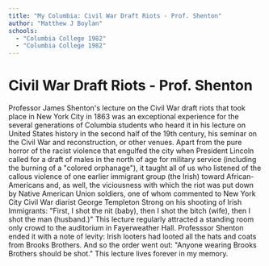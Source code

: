 ```yaml
---
title: "My Columbia: Civil War Draft Riots - Prof. Shenton"
author: "Matthew J Boylan"
schools:
  - "Columbia College 1982"
  - "Columbia College 1982"
---
```


# Civil War Draft Riots - Prof. Shenton

Professor James Shenton's lecture on the Civil War draft riots that took place in New York City in 1863 was an exceptional experience for the several generations of Columbia students who heard it in his lecture on United States history in the second half of the 19th century, his seminar on the Civil War and reconstruction, or other venues. Apart from the pure horror of the racist violence that engulfed the city when President Lincoln called for a draft of males in the north of age for military service (including the burning of a "colored orphanage"), it taught all of us who listened of the callous violence of one earlier immigrant group (the Irish) toward African-Americans and, as well, the viciousness with which the riot was put down by Native American Union soldiers, one of whom commented to New York City Civil War diarist George Templeton Strong on his shooting of Irish Immigrants: "First, I shot the nit (baby), then I shot the bitch (wife), then I shot the man (husband.)" This lecture regularly attracted a standing room only crowd to the auditorium in Fayerweather Hall. Professsor Shenton ended it with a note of levity: Irish looters had looted all the hats and coats from Brooks Brothers. And so the order went out: "Anyone wearing Brooks Brothers should be shot." This lecture lives forever in my memory.
